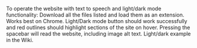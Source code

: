 To operate the website with text to speech and light/dark mode functionality:
Download all the files listed and load them as an extension. Works best on Chrome.
Light/Dark mode button should work successfully and red outlines should highlight sections of the site on hover.
Pressing the spacebar will read the website, including image alt text.
Light/dark example in the Wiki.

